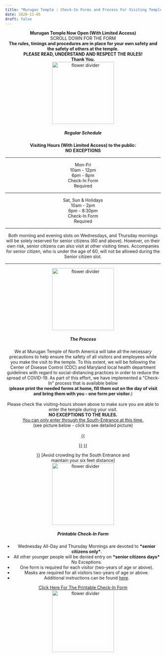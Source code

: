```yaml
---
title: "Murugan Temple : Check-In Forms and Process For Visiting Temple"
date: 2020-11-05
draft: false
---
```


<div>
	<div class="col-lg-12" align="center">
		<b class="fgColorGreen">Murugan Temple Now Open (With Limited Access)</b><br>
		SCROLL DOWN FOR THE FORM<br>
		<b>The rules, timings and procedures are in place for your own safety and the safety of others at the temple.<br>PLEASE READ, UNDERSTAND AND RESPECT THE RULES!
		<br>
		Thank You.</b><br>
		<img src="/img/misc/peacock-border.png" class="img-fluid rounded float-center p-2" width="200" alt="flower divider">
	</div>
</div>


<!--
<div>
	<div class="col-lg-12" align="center">
		<h5 class="fgColorRed">Temple is Temporarily Closed</h5>
		<b>The temple is "temporarily" closed due to the atmosphere imposed by the ongoing election results. We will assess the situation daily and take appropriate action. The priests will perform the usual poojas and abhisekams. Poojas will be telecasted on Facebook page. Please check back on this page for updates. Thank You.</b>
		<hr>
	</div>
</div>
-->


<div>
	<div class="col-lg-12" align="center">
		<h5>Regular Schedule</h5> 
		<b>Visiting Hours (With Limited Access) to the public:<br>NO EXCEPTIONS</b>
		<div class="containersml p-2 justify-content-center align-items-center">
			<div class="row">
	          <div class="col-12 col-sm-12 col-md-12 col-lg-12 col-xl-12 mb-0 pb-0">
	            <hr class="style14">
	          </div>
	        </div>
			<div class="row">
	          <div class="col-sm-4 col-md-4 col-lg-4 col-xl-4 mt-0 pt-0 mb-0 pb-0">
	            Mon-Fri
	          </div>
	          <div class="col-sm-4 col-md-4 col-lg-4 col-xl-4 mt-0 pt-0 mb-0 pb-0">
	            10am - 12pm <br> 6pm - 8pm
	          </div>
	          <div class="col-sm-4 col-md-4 col-lg-4 col-xl-4 mt-0 pt-0 mb-0 pb-0">
	            Check-In Form<br>
	            Required
	          </div>
	        </div>
	        <div class="row">
	          <div class="col-12 col-sm-12 col-md-12 col-lg-12 col-xl-12 mb-0 pb-0">
	            <hr class="style14">
	          </div>
	        </div>
	        <div class="row">
	          <div class="col-sm-4 col-md-4 col-lg-4 col-xl-4 mt-0 pt-0 mb-0 pb-0">
	            Sat, Sun & Holidays
	          </div>
	          <div class="col-sm-4 col-md-4 col-lg-4 col-xl-4 mt-0 pt-0 mb-0 pb-0">
	            10am - 2pm <br> 6pm - 8:30pm
	          </div>
	          <div class="col-sm-4 col-md-4 col-lg-4 col-xl-4 mt-0 pt-0 mb-0 pb-0">
	            Check-In Form<br>
	            Required
	          </div>
	        </div>
	        <div class="row">
	          <div class="col-12 col-sm-12 col-md-12 col-lg-12 col-xl-12 mb-0 pb-0">
	            <hr class="style14">
	          </div>
	        </div>
	        <div class="row">
	          <div class="col-12 col-sm-12 col-md-12 col-lg-12 col-xl-12 mb-0 pb-0">
	            Both morning and evening slots on Wednesdays, and Thursday mornings will be solely reserved for senior citizens (60 and above). However, on their own risk, senior citizens can also visit at other visiting times. Accompanies for senior citizen, who is under the age of 60, will not be allowed during the Senior citizen slot.
	          </div>
	        </div>
	        <div class="row">
	          <div class="col-12 col-sm-12 col-md-12 col-lg-12 col-xl-12 mb-0 pb-0">
	            <hr class="style14">
	          </div>
	        </div>
	        <div class="row">
	          <div class="col-12 col-sm-12 col-md-12 col-lg-12 col-xl-12 mb-0 pb-0">
	            <img src="/img/misc/peacock-border.png" class="img-fluid rounded float-center p-2" width="200" alt="flower divider">
	          </div>
	        </div>
	    </div>
	</div>
</div>

<div>
	<div class="col-lg-12" align="center">
		<h5>The Process</h5> 
		We at Murugan Temple of North America will take all the necessary precautions to help ensure the safety of all visitors and employees while you make the visit to the temple.  To this extent, we will be following the Center of Disease Control (CDC) and Maryland local health department guidelines with regard to social-distancing practices in order to reduce the spread of COVID-19. As part of this effort, we have implemented a "Check-In" process that is available below <br>(<b>please print the needed forms at home, fill them out on the day of visit and bring them with you - one form per visitor.</b>)<br><br>
		Please check the visiting-hours shown above to make sure you are able to enter the temple during your visit. <br><b>NO EXCEPTIONS TO THE RULES.</b><br><u>You can only enter through the South-Entrance at this time.</u><br>(see picture below - click to see detailed picture)  
	</div>
</div>

<div>
	<div class="col-lg-12" align="center">
	<br>
	<a href="/img/misc/south-entrance.png" target="_blank">{{<figure src="/img/misc/south-entrance.png" caption="South Entrance - Side View" class="aligncenter round-img-border imgframe-left-pad" width="450">}}</a>
	<a href="/img/misc/walk-in-path.png" target="_blank">{{<figure src="/img/misc/walk-in-path.png" caption="South Entrance - Top View" class="aligncenter round-img-border imgframe-left-pad" width="450">}}</a>
	[Avoid crowding by the South Entrance and maintain your six feet distance]<br>
	<img src="/img/misc/peacock-border.png" class="img-fluid rounded float-center p-2" width="200" alt="flower divider">
	</div>
</div>

<div>
	<div class="col-lg-12" align="center">
		<h5>Printable Check-In Form</h5> 
			<ul>
				<li>Wednesday All-Day and Thursday Mornings are devoted to <b class="fgColorRed">*senior citizens only*</b>.</li> 
				<li>All other younger people will be denied entry on <b class="fgColorRed">*senior citizens days*</b> No Exceptions.</li>
				<li>One form is required for each visitor (two-years of age or above).</li>
				<li>Masks are required for all visitors two-years of age or above.</li>
				<li>Additional instructions can be found <a href='/about/additional-instructions/' target='_self'>here</a>.</li>
			</ul>
		<a class="btn btn-warning m-2 float-center" href="/docs/COVID-19-ScreeningForm.pdf?rnd=10262020" role="button" target="_blank">Click Here For The Printable Check-In Form</a><br> 
		<img src="/img/misc/peacock-border.png" class="img-fluid rounded float-center p-2" width="200" alt="flower divider">  
	</div>
</div>


